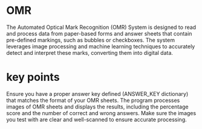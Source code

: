 # OMR
The Automated Optical Mark Recognition (OMR) System is designed to read and process data from paper-based forms and answer sheets that contain pre-defined markings, such as bubbles or checkboxes. The system leverages image processing and machine learning techniques to accurately detect and interpret these marks, converting them into digital data.


# key points
Ensure you have a proper answer key defined (ANSWER_KEY dictionary) that matches the format of your OMR sheets.
The program processes images of OMR sheets and displays the results, including the percentage score and the number of correct and wrong answers.
Make sure the images you test with are clear and well-scanned to ensure accurate processing.
